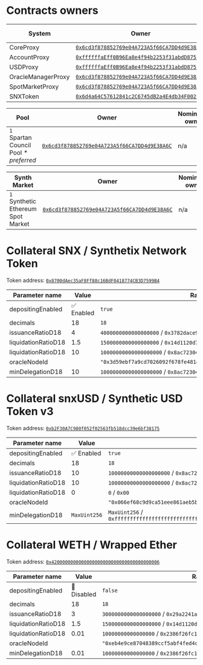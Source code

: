 # Contracts owners

<table data-full-width="true">
  <thead>
    <tr>
      <th width="400">System</th>
      <th width="500">Owner</th>
      <th width="500">Nominated owner</th>
    </tr>
  </thead>
  <tbody>
    <tr>
      <td>CoreProxy</td>
      <td>
        <a href="https://optimistic.etherscan.io/address/0x6cd3f878852769e04A723A5f66CA7DD4d9E38A6C"><code>0x6cd3f878852769e04A723A5f66CA7DD4d9E38A6C</code></a>
      </td>
      <td>n/a</td>
    </tr>
    <tr>
      <td>AccountProxy</td>
      <td>
        <a href="https://optimistic.etherscan.io/address/0xffffffaEff0B96Ea8e4f94b2253f31abdD875847"><code>0xffffffaEff0B96Ea8e4f94b2253f31abdD875847</code></a>
      </td>
      <td>n/a</td>
    </tr>
    <tr>
      <td>USDProxy</td>
      <td>
        <a href="https://optimistic.etherscan.io/address/0xffffffaEff0B96Ea8e4f94b2253f31abdD875847"><code>0xffffffaEff0B96Ea8e4f94b2253f31abdD875847</code></a>
      </td>
      <td>n/a</td>
    </tr>
    <tr>
      <td>OracleManagerProxy</td>
      <td>
        <a href="https://optimistic.etherscan.io/address/0x6cd3f878852769e04A723A5f66CA7DD4d9E38A6C"><code>0x6cd3f878852769e04A723A5f66CA7DD4d9E38A6C</code></a>
      </td>
      <td>n/a</td>
    </tr>
    <tr>
      <td>SpotMarketProxy</td>
      <td>
        <a href="https://optimistic.etherscan.io/address/0x6cd3f878852769e04A723A5f66CA7DD4d9E38A6C"><code>0x6cd3f878852769e04A723A5f66CA7DD4d9E38A6C</code></a>
      </td>
      <td>n/a</td>
    </tr>
    <tr>
      <td>SNXToken</td>
      <td>
        <a href="https://optimistic.etherscan.io/address/0x6d4a64C57612841c2C6745dB2a4E4db34F002D20"><code>0x6d4a64C57612841c2C6745dB2a4E4db34F002D20</code></a>
      </td>
      <td>n/a</td>
    </tr>
  </tbody>
</table>

<table data-full-width="true">
  <thead>
    <tr>
      <th width="400">Pool</th>
      <th width="500">Owner</th>
      <th width="500">Nominated owner</th>
    </tr>
  </thead>
  <tbody>
    <tr>
      <td><code>1</code> Spartan Council Pool <i>* preferred</i></td>
      <td>
        <a href="https://optimistic.etherscan.io/address/0x6cd3f878852769e04A723A5f66CA7DD4d9E38A6C"><code>0x6cd3f878852769e04A723A5f66CA7DD4d9E38A6C</code></a>
      </td>
      <td>n/a</td>
    </tr>
  </tbody>
</table>

<table data-full-width="true">
  <thead>
    <tr>
      <th width="400">Synth Market</th>
      <th width="500">Owner</th>
      <th width="500">Nominated owner</th>
    </tr>
  </thead>
  <tbody>
    <tr>
      <td><code>1</code> Synthetic Ethereum Spot Market</td>
      <td>
        <a href="https://optimistic.etherscan.io/address/0x6cd3f878852769e04A723A5f66CA7DD4d9E38A6C"><code>0x6cd3f878852769e04A723A5f66CA7DD4d9E38A6C</code></a>
      </td>
      <td>n/a</td>
    </tr>
  </tbody>
</table>

# Collateral SNX / Synthetix Network Token

Token address: <a href="https://optimistic.etherscan.io/address/0x8700dAec35aF8Ff88c16BdF0418774CB3D7599B4"><code>0x8700dAec35aF8Ff88c16BdF0418774CB3D7599B4</code></a>

<table data-full-width="true">
  <thead>
    <tr>
      <th width="400">Parameter name</th>
      <th width="100">Value</th>
      <th width="800">Raw value</th>
    </tr>
  </thead>
  <tbody>
    <tr>
      <td>depositingEnabled</td>
      <td>✅ Enabled</td>
      <td><code>true</code></td>
    </tr>
    <tr>
      <td>decimals</td>
      <td>18</td>
      <td><code>18</code></td>
    </tr>
    <tr>
      <td>issuanceRatioD18</td>
      <td>4</td>
      <td><code>4000000000000000000</code> / <code>0x3782dace9d900000</code></td>
    </tr>
    <tr>
      <td>liquidationRatioD18</td>
      <td>1.5</td>
      <td><code>1500000000000000000</code> / <code>0x14d1120d7b160000</code></td>
    </tr>
    <tr>
      <td>liquidationRatioD18</td>
      <td>10</td>
      <td><code>10000000000000000000</code> / <code>0x8ac7230489e80000</code></td>
    </tr>
    <tr>
      <td>oracleNodeId</td>
      <td></td>
      <td><code>"0x3d59ebf7a9cd7026092f678fe481d6b8f1de017487a645c18217ee3ea3df03e4"</code></td>
    </tr>
    <tr>
      <td>minDelegationD18</td>
      <td>10</td>
      <td><code>10000000000000000000</code> / <code>0x8ac7230489e80000</code></td>
    </tr>
  </tbody>
</table>

# Collateral snxUSD / Synthetic USD Token v3

Token address: <a href="https://optimistic.etherscan.io/address/0xb2F30A7C980f052f02563fb518dcc39e6bf38175"><code>0xb2F30A7C980f052f02563fb518dcc39e6bf38175</code></a>

<table data-full-width="true">
  <thead>
    <tr>
      <th width="400">Parameter name</th>
      <th width="100">Value</th>
      <th width="800">Raw value</th>
    </tr>
  </thead>
  <tbody>
    <tr>
      <td>depositingEnabled</td>
      <td>✅ Enabled</td>
      <td><code>true</code></td>
    </tr>
    <tr>
      <td>decimals</td>
      <td>18</td>
      <td><code>18</code></td>
    </tr>
    <tr>
      <td>issuanceRatioD18</td>
      <td>10</td>
      <td><code>10000000000000000000</code> / <code>0x8ac7230489e80000</code></td>
    </tr>
    <tr>
      <td>liquidationRatioD18</td>
      <td>10</td>
      <td><code>10000000000000000000</code> / <code>0x8ac7230489e80000</code></td>
    </tr>
    <tr>
      <td>liquidationRatioD18</td>
      <td>0</td>
      <td><code>0</code> / <code>0x00</code></td>
    </tr>
    <tr>
      <td>oracleNodeId</td>
      <td></td>
      <td><code>"0x066ef68c9d9ca51eee861aeb5bce51a12e61f06f10bf62243c563671ae3a9733"</code></td>
    </tr>
    <tr>
      <td>minDelegationD18</td>
      <td><code>MaxUint256</code></td>
      <td><code>MaxUint256</code> / <code>0xffffffffffffffffffffffffffffffffffffffffffffffffffffffffffffffff</code></td>
    </tr>
  </tbody>
</table>

# Collateral WETH / Wrapped Ether

Token address: <a href="https://optimistic.etherscan.io/address/0x4200000000000000000000000000000000000006"><code>0x4200000000000000000000000000000000000006</code></a>

<table data-full-width="true">
  <thead>
    <tr>
      <th width="400">Parameter name</th>
      <th width="100">Value</th>
      <th width="800">Raw value</th>
    </tr>
  </thead>
  <tbody>
    <tr>
      <td>depositingEnabled</td>
      <td>🚫 Disabled</td>
      <td><code>false</code></td>
    </tr>
    <tr>
      <td>decimals</td>
      <td>18</td>
      <td><code>18</code></td>
    </tr>
    <tr>
      <td>issuanceRatioD18</td>
      <td>3</td>
      <td><code>3000000000000000000</code> / <code>0x29a2241af62c0000</code></td>
    </tr>
    <tr>
      <td>liquidationRatioD18</td>
      <td>1.5</td>
      <td><code>1500000000000000000</code> / <code>0x14d1120d7b160000</code></td>
    </tr>
    <tr>
      <td>liquidationRatioD18</td>
      <td>0.01</td>
      <td><code>10000000000000000</code> / <code>0x2386f26fc10000</code></td>
    </tr>
    <tr>
      <td>oracleNodeId</td>
      <td></td>
      <td><code>"0xeb4e9ce87048389ccf5abf4fed4c514e446bc6e1cc7d1a10ec973deee506485a"</code></td>
    </tr>
    <tr>
      <td>minDelegationD18</td>
      <td>0.01</td>
      <td><code>10000000000000000</code> / <code>0x2386f26fc10000</code></td>
    </tr>
  </tbody>
</table>

